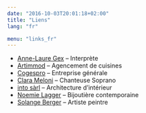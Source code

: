 ```yaml
---
date: "2016-10-03T20:01:18+02:00"
title: "Liens"
lang: "fr"

menu: "links_fr"
---
```


* [Anne-Laure Gex](http://annelauregex.ch/) – Interprète
* [Artimmod](http://www.artimmod.ch/) – Agencement de cuisines
* [Cogespro](http://www.cogespro.ch/) – Entreprise générale
* [Clara Meloni](http://www.clarameloni.com/) – Chanteuse Soprano
* [into sàrl](http://www.intosarl.ch/) – Architecture d’intérieur
* [Noemie Lagger](http://noemielagger.ch/) – Bijoutière contemporaine
* [Solange Berger](http://art-berger.ch/) – Artiste peintre
